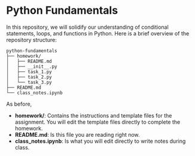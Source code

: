 # Python Fundamentals

In this repository, we will solidify our understanding of conditional statements, loops, and functions in Python. Here is a brief overview of the repository structure:
```
python-fundamentals
├── homework/
│   ├── README.md
│   ├── __init__.py
│   ├── task_1.py
│   ├── task_2.py
│   └── task_3.py
├── README.md
└── class_notes.ipynb
```
As before,
- **homework/**: Contains the instructions and template files for the assignment. You will edit the template files directly to complete the homework.
- **README.md**: Is this file you are reading right now.
- **class_notes.ipynb**: Is what you will edit directly to write notes during class.
